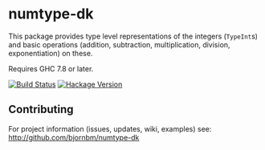 numtype-dk
==========

This package provides type level representations of the integers
(`TypeInt`s) and basic operations (addition, subtraction, multiplication,
division, exponentiation) on these.

Requires GHC 7.8 or later.


[![Build Status](https://travis-ci.org/bjornbm/numtype-dk.svg?branch=master)](https://travis-ci.org/bjornbm/numtype-dk)
[![Hackage Version](https://img.shields.io/hackage/v/numtype-dk.svg)](http://hackage.haskell.org/package/numtype-dk)

Contributing
------------

For project information (issues, updates, wiki, examples) see:
  http://github.com/bjornbm/numtype-dk
